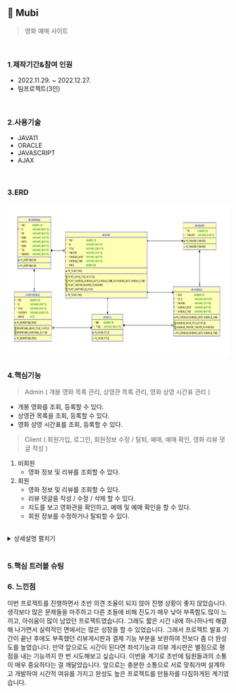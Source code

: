 ## :pushpin: Mubi
>영화 예매 사이트


</br>

### 1.제작기간&참여 인원
* 2022.11.29. ~ 2022.12.27.   
* 팀프로젝트(3인)

</br>

### 2.사용기술
* JAVA11   
* ORACLE   
* JAVASCRIPT   
* AJAX

</br>

### 3.ERD
<img src="img/Mubi_ERD.png" width="700" height="350">

</br>

### 4.핵심기능
>Admin ( 개봉 영화 목록 관리, 상영관 목록 관리, 영화 상영 시간표 관리 )   
- 개봉 영화를 조회, 등록할 수 있다.   
- 상영관 목록을 조회, 등록할 수 있다.   
- 영화 상영 시간표를 조회, 등록할 수 있다.      
>Client ( 회원가입, 로그인, 회원정보 수정 / 탈퇴, 예매, 예매 확인, 영화 리뷰 댓글 작성 )   
1. 비회원   
    - 영화 정보 및 리뷰를 조회할 수 있다.   
2. 회원   
    - 영화 정보 및 리뷰를 조회할 수 있다.   
    - 리뷰 댓글을 작성 / 수정 / 삭제 할 수 있다.   
    - 지도를 보고 영화관을 확인하고, 예매 및 예매 확인을 할 수 있다.   
    - 회원 정보를 수정하거나 탈퇴할 수 있다.   


</br>

<details>
<summary>상세설명 펼치기</summary>
</br>

#### 4-1. 전체흐름

<img src="img/MVC2.png" width="700" height="350">
<img src="img/프로젝트구조.png" width="700" height="350">
</br>
</br>


#### 4-2. Connection ✔️ [코드확인](https://github.com/jin4618/Mubi/blob/1195f0d80e1d486736aeea554c1004a6a93a2359/src/dbconn/DBConn.java)
-	JDBC를 활용한 OracleDB 연결

</br>

#### 4-3. 관리자 페이지
##### ‘usertable’에 저장된 관리자 계정과 비교하여 로그인 ✔️ [코드확인](https://github.com/jin4618/Mubi/blob/6f466c29b4a08575fd83d17868638eb34816e1d0/src/user/userDAO.java#L38-L41)
<!-- ✔️ [Command 코드확인](https://github.com/jin4618/Mubi/blob/6f466c29b4a08575fd83d17868638eb34816e1d0/src/com/Mubi/impl/user/userLogin.java#L38-L43) -->
<img src="img/Admin.png" width="600" height="300">
</br>

✔️ [코드확인](https://github.com/jin4618/Mubi/blob/6f466c29b4a08575fd83d17868638eb34816e1d0/src/screen/screenDAO.java)
-	상영관 등록 / 조회 => Controller를 거쳐 ‘theater’ 테이블에 insert
-	개봉 영화 등록 / 조회 => Controller를 거쳐 ‘movie’ 테이블에 insert
-	상영시간표 등록 / 조회 => Controller를 거쳐 ‘schedule’ 테이블에 insert

</br>

#### 4-4. 메인 화면

<img src="img/Main1.png" width="600" height="300">
<img src="img/Main2.png" width="600" height="300">
</br>

-	로그인 / 회원가입
-	영화 정보 swiper / 순위 ✔️ [코드확인](https://github.com/jin4618/Mubi/blob/6f466c29b4a08575fd83d17868638eb34816e1d0/WebApp/index.jsp#L320-L338)
- 영화 예매하기
-	영화 상세보기
-	내 정보 수정
-	회원 탈퇴


</br>

#### 4-4. 회원가입

<img src="img/Member.png" width="600" height="300">
</br>

-	아이디, 비밀번호, 이름, 생년월일, 이메일, 전화번호, 주소를 입력 => Controller를 거쳐 DB에서 ‘usertable’ 테이블에 회원정보를 insert


</br>

#### 4-5. 로그인

<img src="img/Login.png" width="600" height="300">
</br>

-	아이디와 비밀번호 입력 => Controller를 거쳐 DB에 ‘usertable’ 테이블에서 회원정보와 비교하여 일치할 경우 로그인


</br>

#### 4-6. 회원정보 수정

<img src="img/Join.png" width="600" height="300">
</br>

-	아이디와 생년월일을 제외한 비밀번호, 이름, 이메일, 전화번호, 주소를 입력 => 아이디 세션과 함께 Controller를 거쳐 DB에서 ‘usertable’ 테이블에 회원정보를 update 한다.


</br>

<!--
-	수량 입력
-	메뉴 추가할 때마다 추가한 메뉴, 수량 및 가격 출력 => DB에서 ‘CafeTable’ 테이블에 저장 ✔️ [코드확인]() </br>
</br>


- 총 주문 내역 출력 -> DB에 ‘CafeTable’ 테이블에서 데이터를 조회하여 불러옴 ✔️ [코드확인]() </br>
-	Yes 버튼 누를 시 포인트 적립 창으로 이동</br>
- 포인트 적립을 원할 경우 회원 번호를 입력 받아 적립</br>
=> DB에 'member1' 테이블에서 데이터를 조회하고 회원번호가 맞는지 확인 ✔️ [코드확인]() </br>
=> 현재 포인트 내역 출력 / 5개 모일 시 아메리카노 쿠폰 증정 (포인트 초기화) ✔️ [코드확인]() ✔️ [코드확인]()</br>
- 적립을 원하지 않을 경우 결제만 진행</br>
</br>

#### 4-7. 유효성 검사 ✔️ [코드확인]() ✔️ [코드확인]()

<img src="img/validations.png" width="600" height="300">
</br>

- 입력 받아야 하는 Data 조건이 맞지 않을 경우 다시 입력 받음
</br>

-->

</details>

</br>

### 5.핵심 트러블 슈팅 

### 6. 느낀점

이번 프로젝트를 진행하면서 초반 의견 조율이 되지 않아 진행 상황이 좋지 않았습니다. 생각보다 많은 문제들을 마주하고 다른 조들에 비해 진도가 매우 낮아 부족함도 많이 느끼고, 아쉬움이 많이 남았던 프로젝트였습니다. 그래도 짧은 시간 내에 하나하나씩 해결해 나가면서 실력적인 면에서는 많은 성장을 할 수 있었습니다. 그래서 프로젝트 발표 기간이 끝난 후에도 부족했던 리뷰게시판과 결제 기능 부분을 보완하여 전보다 좀 더 완성도를 높였습니다. 만약 앞으로도 시간이 된다면 좌석기능과 리뷰 게시판은 별점으로 평점을 내는 기능까지 한 번 시도해보고 싶습니다. 이번을 계기로 초반에 팀원들과의 소통이 매우 중요하다는 걸 깨달았습니다. 앞으로는 충분한 소통으로 서로 맞춰가며 설계하고 개발하여 시간적 여유를 가지고 완성도 높은 프로젝트를 만들자를 다짐하게된 계기였습니다.



